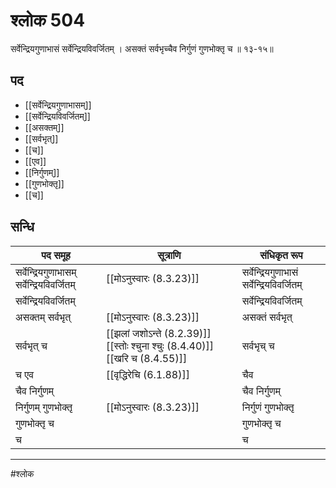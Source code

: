 # श्लोक 504

सर्वेन्द्रियगुणाभासं सर्वेन्द्रियविवर्जितम् ।
असक्तं सर्वभृच्चैव निर्गुणं गुणभोक्तृ च ॥ १३-१५॥


## पद 

- [[सर्वेन्द्रियगुणाभासम्]]
- [[सर्वेन्द्रियविवर्जितम्]]
- [[असक्तम्]]
- [[सर्वभृत्]]
- [[च]]
- [[एव]]
- [[निर्गुणम्]]
- [[गुणभोक्तृ]]
- [[च]]

## सन्धि

| पद समूह | सूत्राणि | संधिकृत रूप |
| ----- | ----- | ----- |
| सर्वेन्द्रियगुणाभासम् सर्वेन्द्रियविवर्जितम् |  [[मोऽनुस्वारः (8.3.23)]] | सर्वेन्द्रियगुणाभासं सर्वेन्द्रियविवर्जितम् |
| सर्वेन्द्रियविवर्जितम् |  | सर्वेन्द्रियविवर्जितम् |
| असक्तम् सर्वभृत् |  [[मोऽनुस्वारः (8.3.23)]] | असक्तं सर्वभृत् |
| सर्वभृत् च |  [[झलां जशोऽन्ते (8.2.39)]] [[स्तोः श्चुना श्चुः (8.4.40)]] [[खरि च (8.4.55)]] | सर्वभृच् च |
| च एव |  [[वृद्धिरेचि (6.1.88)]] | चैव |
| चैव निर्गुणम् |  | चैव निर्गुणम् |
| निर्गुणम् गुणभोक्तृ |  [[मोऽनुस्वारः (8.3.23)]] | निर्गुणं गुणभोक्तृ |
| गुणभोक्तृ च |  | गुणभोक्तृ च |
| च |  | च |


---

#श्लोक
